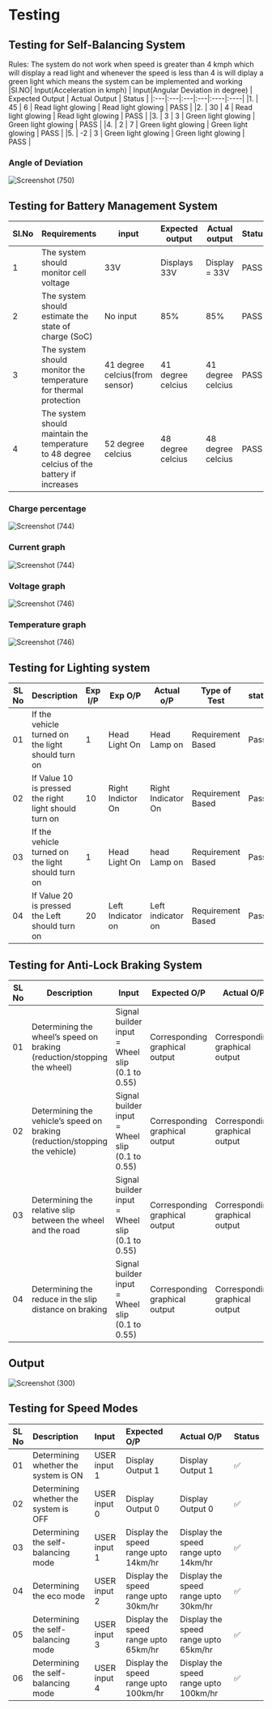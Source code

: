 # Testing

## Testing for Self-Balancing System

Rules: The system do not work when speed is greater than 4 kmph which will display a read light and whenever the speed is less than 4 is will diplay a green light which means the system can be implemented and working
|Sl.NO| Input(Acceleration in kmph) | Input(Angular Deviation in degree) | Expected Output | Actual Output | Status |
|:---|:---|:---|:---|:----|:----|
|1. | 45 | 6 | Read light glowing | Read light glowing | PASS |
|2. | 30 | 4 | Read light glowing | Read light glowing | PASS |
|3. | 3  | 3 | Green light glowing | Green light glowing | PASS |
|4. | 2 | 7 | Green light glowing | Green light glowing | PASS |
|5. | -2 | 3 | Green light glowing | Green light glowing | PASS |
### Angle of Deviation
![Screenshot (750)](https://user-images.githubusercontent.com/66207959/160251669-bcf5eeca-969f-4151-a4d6-e64f42eeecae.png)

## Testing for Battery Management System

|Sl.No|Requirements|input|Expected output|Actual output|Status|
|-----|------------|---------------|-------------|-----|------|
|1|The system should monitor cell voltage|33V|Displays 33V|Display = 33V|PASS|
|2|The system should estimate the state of charge (SoC)|No input| 85%|85%|PASS|
|3|The system should monitor the temperature for thermal protection|41 degree celcius(from sensor)|41 degree celcius|41 degree celcius|PASS|
|4|The system should maintain the temperature to 48 degree celcius of the battery if increases|52 degree celcius|48 degree celcius|48 degree celcius|PASS|
### Charge percentage
![Screenshot (744)](https://user-images.githubusercontent.com/66207959/160251711-18bf956e-c20a-4714-95dd-d3ac206a6ecf.png)
### Current graph
![Screenshot (744)](https://user-images.githubusercontent.com/66207959/160251733-1c1e0624-eaec-4a6a-9793-954ddc357304.png)
### Voltage graph
![Screenshot (746)](https://user-images.githubusercontent.com/66207959/160251748-32c82c7f-033b-4e0c-ac95-a4da1cf7a159.png)
### Temperature graph
![Screenshot (746)](https://user-images.githubusercontent.com/66207959/160251757-cea2944b-e0ad-4c23-bc33-e7325edef456.png)

## Testing for Lighting system

|SL No|	Description| Exp I/P | Exp O/P | Actual o/P|  Type of Test | status|
|----|---|-----|------|---------|-------|--------| 
|01	|If the vehicle turned on the light should turn on| 1 | Head Light On | Head Lamp  on | Requirement Based | Pass|
|02	|If Value 10 is pressed the right light should turn on| 10 | Right Indictor On | Right Indicator On | Requirement Based | Pass|
|03	|If the vehicle turned on the light should turn on| 1 | Head Light On | head Lamp on | Requirement Based | Pass |
|04 |If Value 20 is pressed the Left should turn on| 20 |Left Indicator on | Left indicator on | Requirement Based | Pass |

## Testing for Anti-Lock Braking System

|SL No|Description|Input|Expected O/P|Actual O/P|Status|
|-----|------------|------------|------------|---------|----------|
|01|Determining the wheel’s speed on braking (reduction/stopping the wheel)|Signal builder input = Wheel slip (0.1 to 0.55) | Corresponding graphical output|Corresponding graphical output| Pass |
|02|Determining the vehicle’s speed on braking (reduction/stopping the vehicle)|Signal builder input = Wheel slip (0.1 to 0.55)| Corresponding graphical output|Corresponding graphical output| Pass | 
|03|Determining the relative slip between the wheel and the road|Signal builder input = Wheel slip (0.1 to 0.55)| Corresponding graphical output|Corresponding graphical output| Pass | 
|04|Determining the reduce in the slip distance on braking| Signal builder input = Wheel slip (0.1 to 0.55)| Corresponding graphical output|Corresponding graphical output| Pass | 

## Output

![Screenshot (300)](https://user-images.githubusercontent.com/42509490/160251176-6bc619b2-f51b-4c34-94a4-7a81aa57b79a.png)

## Testing for Speed Modes

|SL No|Description|Input|Expected O/P|Actual O/P|Status|
|:---|:---|:---|:---|:---|:---|
|01|Determining whether the system is ON|USER input 1|Display Output 1|Display Output 1| ✅ |
|02|Determining whether the system is OFF|USER input 0|Display Output 0|Display Output 0| ✅ | 
|03|Determining the self-balancing mode|USER input 1|Display the speed range upto 14km/hr|Display the speed range upto 14km/hr| ✅ | 
|04|Determining the eco mode|USER input 2|Display the speed range upto 30km/hr|Display the speed range upto 30km/hr| ✅ |
|05|Determining the self-balancing mode|USER input 3|Display the speed range upto 65km/hr|Display the speed range upto 65km/hr| ✅ |
|06|Determining the self-balancing mode|USER input 4|Display the speed range upto 100km/hr|Display the speed range upto 100km/hr| ✅ |
